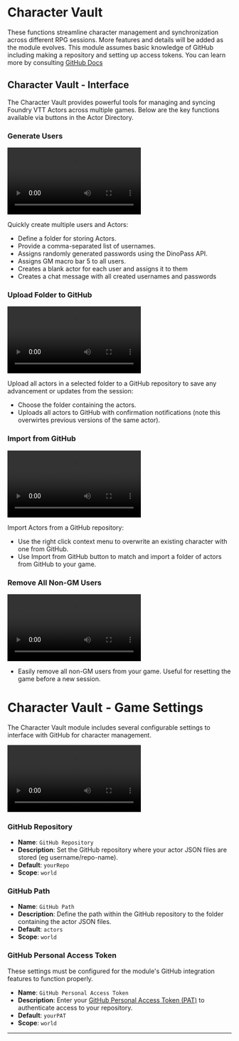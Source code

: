 # Character Vault

These functions streamline character management and synchronization across different RPG sessions. More features and details will be added as the module evolves. This module assumes basic knowledge of GitHub including making a repository and setting up access tokens. You can learn more by consulting [GitHub Docs](https://docs.github.com/en)

## Character Vault - Interface

The Character Vault provides powerful tools for managing and syncing Foundry VTT Actors across multiple games. Below are the key functions available via buttons in the Actor Directory.

### Generate Users

![Video](https://venatus-fvtt-assets.s3.ca-central-1.amazonaws.com/video/generate-users.webm)

Quickly create multiple users and Actors:

- Define a folder for storing Actors.
- Provide a comma-separated list of usernames.
- Assigns randomly generated passwords using the DinoPass API.
- Assigns GM macro bar 5 to all users.
- Creates a blank actor for each user and assigns it to them
- Creates a chat message with all created usernames and passwords

### Upload Folder to GitHub

![Video](https://venatus-fvtt-assets.s3.ca-central-1.amazonaws.com/video/export.webm)

Upload all actors in a selected folder to a GitHub repository to save any advancement or updates from the session:

- Choose the folder containing the actors.
- Uploads all actors to GitHub with confirmation notifications (note this overwirtes previous versions of the same actor).

### Import from GitHub

![Video](https://venatus-fvtt-assets.s3.ca-central-1.amazonaws.com/video/import.webm)

Import Actors from a GitHub repository:

- Use the right click context menu to overwrite an existing character with one from GitHub.
- Use Import from GitHub button to match and import a folder of actors from GitHub to your game.

### Remove All Non-GM Users

![Video](https://venatus-fvtt-assets.s3.ca-central-1.amazonaws.com/video/remove.webm)

- Easily remove all non-GM users from your game. Useful for resetting the game before a new session.

# Character Vault - Game Settings

The Character Vault module includes several configurable settings to interface with GitHub for character management.

![Video](https://venatus-fvtt-assets.s3.ca-central-1.amazonaws.com/video/settings.webm)

### GitHub Repository

- **Name**: `GitHub Repository`
- **Description**: Set the GitHub repository where your actor JSON files are stored (eg username/repo-name).
- **Default**: `yourRepo`
- **Scope**: `world`

### **GitHub Path**

- **Name**: `GitHub Path`
- **Description**: Define the path within the GitHub repository to the folder containing the actor JSON files.
- **Default**: `actors`
- **Scope**: `world`

### **GitHub Personal Access Token**

These settings must be configured for the module's GitHub integration features to function properly.

- **Name**: `GitHub Personal Access Token`
- **Description**: Enter your [GitHub Personal Access Token (PAT)](https://docs.github.com/en/authentication/keeping-your-account-and-data-secure/managing-your-personal-access-tokens) to authenticate access to your repository.
- **Default**: `yourPAT`
- **Scope**: `world`

---
